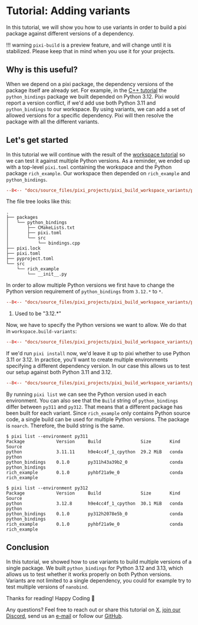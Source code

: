 # Tutorial: Adding variants

In this tutorial, we will show you how to use variants in order to build a pixi package against different versions of a dependency.

!!! warning
    `pixi-build` is a preview feature, and will change until it is stabilized.
    Please keep that in mind when you use it for your projects.

## Why is this useful?

When we depend on a pixi package, the dependency versions of the package itself are already set.
For example, in the [C++ tutorial](cpp.md) the `python_bindings` package we built depended on Python 3.12.
Pixi would report a version conflict, if we'd add use both Python 3.11 and `python_bindings` to our workspace.
By using variants, we can add a set of allowed versions for a specific dependency.
Pixi will then resolve the package with all the different variants.

## Let's get started

In this tutorial we will continue with the result of the [workspace tutorial](workspace.md) so we can test it against multiple Python versions.
As a reminder, we ended up with a top-level `pixi.toml` containing the workspace and the Python package `rich_example`.
Our workspace then depended on `rich_example` and `python_bindings`.

```toml title="pixi.toml"
--8<-- "docs/source_files/pixi_projects/pixi_build_workspace_variants/pixi.toml:dependencies"
```

The file tree looks like this:

```shell
.
├── packages
│   └── python_bindings
│       ├── CMakeLists.txt
│       ├── pixi.toml
│       └── src
│           └── bindings.cpp
├── pixi.lock
├── pixi.toml
├── pyproject.toml
└── src
    └── rich_example
        └── __init__.py
```

In order to allow multiple Python versions we first have to change the Python version requirement of `python_bindings` from `3.12.*` to `*`.

```toml title="packages/python_bindings/pixi.toml" hl_lines="4"
--8<-- "docs/source_files/pixi_projects/pixi_build_workspace_variants/packages/python_bindings/pixi.toml:host-dependencies"
```

1. Used to be "3.12.*"

Now, we have to specify the Python versions we want to allow.
We do that in `workspace.build-variants`:

```toml title="pixi.toml"
--8<-- "docs/source_files/pixi_projects/pixi_build_workspace_variants/pixi.toml:variants"
```

If we'd run `pixi install` now, we'd leave it up to pixi whether to use Python 3.11 or 3.12.
In practice, you'll want to create multiple environments specifying a different dependency version.
In our case this allows us to test our setup against both Python 3.11 and 3.12.


```toml title="pixi.toml"
--8<-- "docs/source_files/pixi_projects/pixi_build_workspace_variants/pixi.toml:environments"
```

By running `pixi list` we can see the Python version used in each environment.
You can also see that the `Build` string of `python_bindings` differ between `py311` and `py312`.
That means that a different package has been built for each variant.
Since `rich_example` only contains Python source code, a single build can be used for multiple Python versions.
The package is `noarch`.
Therefore, the build string is the same.


```pwsh
$ pixi list --environment py311
Package            Version     Build               Size       Kind   Source
python             3.11.11     h9e4cc4f_1_cpython  29.2 MiB   conda  python
python_bindings    0.1.0       py311h43a39b2_0                conda  python_bindings
rich_example       0.1.0       pyhbf21a9e_0                   conda  rich_example
```

```pwsh
$ pixi list --environment py312
Package            Version     Build               Size       Kind   Source
python             3.12.8      h9e4cc4f_1_cpython  30.1 MiB   conda  python
python_bindings    0.1.0       py312h2078e5b_0                conda  python_bindings
rich_example       0.1.0       pyhbf21a9e_0                   conda  rich_example
```


## Conclusion

In this tutorial, we showed how to use variants to build multiple versions of a single package.
We built `python_bindings` for Python 3.12 and 3.13, which allows us to test whether it works properly on both Python versions.
Variants are not limited to a single dependency, you could for example try to test multiple versions of `nanobind`.

Thanks for reading! Happy Coding 🚀

Any questions? Feel free to reach out or share this tutorial on [X](https://twitter.com/prefix_dev), [join our Discord](https://discord.gg/kKV8ZxyzY4), send us an [e-mail](mailto:hi@prefix.dev) or follow our [GitHub](https://github.com/prefix-dev).
